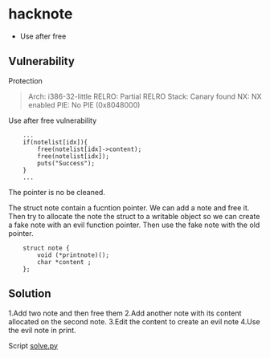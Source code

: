 # hacknote
- Use after free

## Vulnerability
Protection
>   Arch:     i386-32-little
    RELRO:    Partial RELRO
    Stack:    Canary found
    NX:       NX enabled
    PIE:      No PIE (0x8048000)




Use after free vulnerability
```
	...
    if(notelist[idx]){
		free(notelist[idx]->content);
		free(notelist[idx]);
		puts("Success");
	}
	...
```
The pointer is no be cleaned.

The struct note contain a fucntion pointer.
We can add a note and free it.
Then try to allocate  the note the struct to a writable object so we can create a fake note with an evil function pointer.
Then use the fake note with the old pointer.
```
	struct note {
		void (*printnote)();
		char *content ;
	};
```

## Solution
1.Add two note and then free them
2.Add another note with its content allocated on the second note.
3.Edit the content to create an evil note
4.Use the evil note in print.

Script [solve.py](./solve.py)